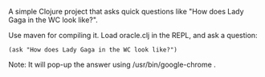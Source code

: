 A simple Clojure project that asks quick questions like "How does Lady Gaga in the WC look like?".

Use maven for compiling it. Load oracle.clj in the REPL, and ask a question:

	(ask "How does Lady Gaga in the WC look like?")

Note: It will pop-up the answer using /usr/bin/google-chrome .
